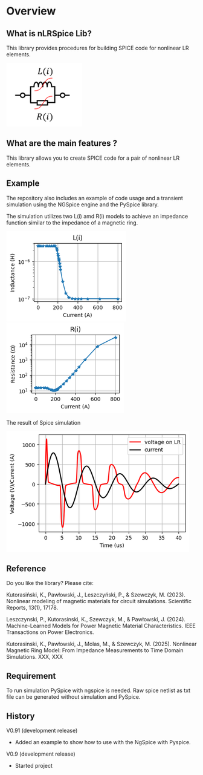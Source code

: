 


# Overview
## What is nLRSpice Lib?

This library provides procedures for building SPICE code for nonlinear LR elements. 


<img src="LR_single.png" width="200">



## What are the main features ?

This library allows you to create SPICE code for a pair of nonlinear LR elements.

## Example

The repository also includes an example of code usage and a transient simulation using the NGSpice engine and the PySpice library.

The simulation utilizes two L(i) amd R(i) models to achieve an impedance function similar to the impedance of a magnetic ring.

<img src="L.png"> <img src="R.png"> 

The result of Spice simulation
 
<img src="uit.png">

## Reference

Do you like the library? Please cite:

Kutorasiński, K., Pawłowski, J., Leszczyński, P., & Szewczyk, M. (2023). Nonlinear modeling of magnetic materials for circuit simulations. Scientific Reports, 13(1), 17178.

Leszczynski, P., Kutorasinski, K., Szewczyk, M., & Pawłowski, J. (2024). Machine-Learned Models for Power Magnetic Material Characteristics. IEEE Transactions on Power Electronics.

Kutorasinski, K., Pawłowski, J., Molas, M., & Szewczyk, M. (2025). Nonlinear Magnetic Ring Model: From Impedance Measurements to Time Domain Simulations. XXX, XXX 

## Requirement

To run simulation PySpice with ngspice is needed. Raw spice netlist as txt file can be generated without simulation and PySpice.

## History

V0.91 (development release)
 * Added an example to show how to use with the NgSpice with Pyspice.

V0.9 (development release)
 * Started project 
 




